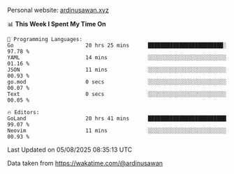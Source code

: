 Personal website: [ardinusawan.xyz](https://ardinusawan.xyz)

<!--START_SECTION:waka-->
📊 **This Week I Spent My Time On** 

```text
💬 Programming Languages: 
Go                       20 hrs 25 mins      ████████████████████████░   97.78 % 
YAML                     14 mins             ░░░░░░░░░░░░░░░░░░░░░░░░░   01.16 % 
JSON                     11 mins             ░░░░░░░░░░░░░░░░░░░░░░░░░   00.93 % 
go.mod                   0 secs              ░░░░░░░░░░░░░░░░░░░░░░░░░   00.07 % 
Text                     0 secs              ░░░░░░░░░░░░░░░░░░░░░░░░░   00.05 % 

🔥 Editors: 
GoLand                   20 hrs 41 mins      █████████████████████████   99.07 % 
Neovim                   11 mins             ░░░░░░░░░░░░░░░░░░░░░░░░░   00.93 % 
```


 Last Updated on 05/08/2025 08:35:13 UTC
<!--END_SECTION:waka-->
Data taken from https://wakatime.com/@ardinusawan
